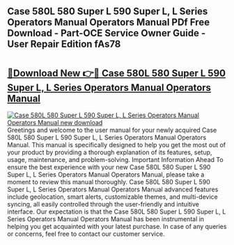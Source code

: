 ## Case 580L 580 Super L 590 Super L, L Series Operators Manual Operators Manual PDf Free Download - Part-OCE Service Owner Guide - User Repair Edition fAs78

# <h2><a href="http://bc51792.oget.top/?id=Case+580L+580+Super+L+590+Super+L%2c+L+Series+Operators+Manual+Operators+Manual">🔗Download New 👉🔴 Case 580L 580 Super L 590 Super L, L Series Operators Manual Operators Manual</a></h2>

[![Case 580L 580 Super L 590 Super L, L Series Operators Manual Operators Manual new download](https://i.imgur.com/5g1atiW.png)](http://bc51792.oget.top/?id=Case+580L+580+Super+L+590+Super+L%2c+L+Series+Operators+Manual+Operators+Manual)
Greetings and welcome to the user manual for your newly acquired Case 580L 580 Super L 590 Super L, L Series Operators Manual Operators Manual. This manual is specifically designed to help you get the most out of your product by providing a thorough explanation of its features, setup, usage, maintenance, and problem-solving. Important Information Ahead To ensure the best experience with your new Case 580L 580 Super L 590 Super L, L Series Operators Manual Operators Manual, please take a moment to review this manual thoroughly. Case 580L 580 Super L 590 Super L, L Series Operators Manual Operators Manual advanced features include geolocation, smart alerts, customizable themes, and multi-device syncing, all easily controlled through the user-friendly and intuitive interface. Our expectation is that the Case 580L 580 Super L 590 Super L, L Series Operators Manual Operators Manual has been instrumental in helping you get acquainted with your latest purchase. In case of any queries or concerns, feel free to contact our customer service.
